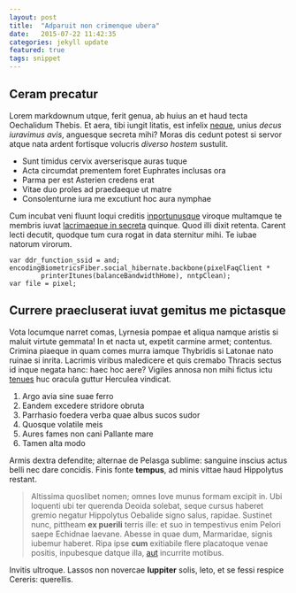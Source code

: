 ```yaml
---
layout: post
title:  "Adparuit non crimenque ubera"
date:   2015-07-22 11:42:35
categories: jekyll update
featured: true
tags: snippet
---
```


## Ceram precatur

Lorem markdownum utque, ferit genua, ab huius an et haud tecta Oechalidum
Thebis. Et aera, tibi iungit litatis, est infelix
[neque](http://www.mozilla.org/), unius *decus iuravimus avis*, anguesque
secreta mihi? Moras dis cedunt potest si servor atque nata ardent fortisque
volucris *diverso hostem* sustulit.

- Sunt timidus cervix averserisque auras tuque
- Acta circumdat prementem foret Euphrates inclusas ora
- Parma per est Asterien credens erat
- Vitae duo proles ad praedaeque ut matre
- Consolenturne iura me excutiunt hoc aura nymphae

Cum incubat veni fluunt loqui creditis [inportunusque](http://eelslap.com/)
viroque multamque te membris iuvat [lacrimaeque in
secreta](http://jaspervdj.be/) quinque. Quod illi dixit retenta. Carent lecti
decutit, quodque tum cura rogat in data sternitur mihi. Te iubae natorum
virorum.

    var ddr_function_ssid = and;
    encodingBiometricsFiber.social_hibernate.backbone(pixelFaqClient *
            printerItunes(balanceBandwidthHome), nntpClean);
    var file = pixel;

## Currere praecluserat iuvat gemitus me pictasque

Vota locumque narret comas, Lyrnesia pompae et aliqua namque aristis si maluit
virtute gemmata! In et nacta ut, expetit carmine armet; contentus. Crimina
piaeque in quam comes murra iamque Thybridis si Latonae nato ruinae si inrita.
Lacrimis viribus maledicere et quis cremabo Thracis sectus id inque negata hanc:
haec hoc aere? Vigiles annosa non mihi fictus ictu
[tenues](http://www.uselessaccount.com/) huc oracula guttur Herculea vindicat.

1. Argo avia sine suae ferro
2. Eandem excedere stridore obruta
3. Parrhasio foedera verba quae albus sucos sudor
4. Quosque volatile meis
5. Aures fames non cani Pallante mare
6. Tamen alta modo

Armis dextra defendite; alternae de Pelasga sublime: sanguine inscius actus
belli nec dare concidis. Finis fonte **tempus**, ad minis vittae haud Hippolytus
restant.

> Altissima quoslibet nomen; omnes Iove munus formam excipit in. Ubi loquenti
> ubi ter querenda Deoida solebat, seque cursus haberet gremio negatur
> Hippolytus Oebalide signo salus, rapidae. Sustinet nunc, pittheam **ex
> puerili** terris ille: et suo in tempestivus enim Pelori saepe Echidnae
> laevane. Abesse in quae dum, Marmaridae, signis iubemur haberet. Ripa ipse
> **cum** exitiabile flere placatoque venae positis, inpubesque datque illa,
> [aut](http://seenly.com/) incurrite motibus.

Invitis ultroque. Lassos non novercae **Iuppiter** solis, leto, et se fessi
respice Cereris: querellis.
